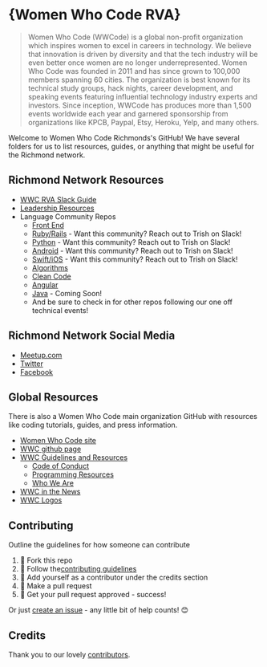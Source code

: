 # {Women Who Code RVA}

>Women Who Code (WWCode) is a global non-profit organization which inspires women to excel in careers in technology. We believe that innovation is driven by diversity and that the tech industry will be even better once women are no longer underrepresented. Women Who Code was founded in 2011 and has since grown to 100,000 members spanning 60 cities. The organization is best known for its technical study groups, hack nights, career development, and speaking events featuring influential technology industry experts and investors. Since inception, WWCode has produces more than 1,500 events worldwide each year and garnered sponsorship from organizations like KPCB, Paypal, Etsy, Heroku, Yelp, and many others.

Welcome to Women Who Code Richmonds's GitHub!  We have several folders for us to list resources, guides, or anything that might be useful for the Richmond network.

## Richmond Network Resources

* [WWC RVA Slack Guide](slack_guide.md)
* [Leadership Resources](leadership-resources)
* Language Community Repos
  * [Front End](https://github.com/womenwhocoderichmond/front-end-community)
  * [Ruby/Rails](https://github.com/womenwhocoderichmond) - Want this community? Reach out to Trish on Slack!
  * [Python](https://github.com/womenwhocoderichmond) - Want this community? Reach out to Trish on Slack!
  * [Android](https://github.com/womenwhocoderichmond/android-development-community) - Want this community? Reach out to Trish on Slack!
  * [Swift/iOS](https://github.com/womenwhocoderichmond/ios-development-community) - Want this community? Reach out to Trish on Slack!
  * [Algorithms](https://github.com/womenwhocoderichmond/algorithms-community)
  * [Clean Code](https://github.com/womenwhocoderichmond/clean-code-community)
  * [Angular](https://github.com/womenwhocoderichmond/angular-community)
  * [Java](https://github.com/womenwhocoderichmond) - Coming Soon!
  * And be sure to check in for other repos following our one off technical events! 

## Richmond Network Social Media
* [Meetup.com](meetup.com/Women-Who-Code-Richmond)
* [Twitter](https://twitter.com/WWCodeRichmond)
* [Facebook](https://www.facebook.com/WWCodeRichmond/)


## Global Resources
There is also a Women Who Code main organization GitHub with resources like coding tutorials, guides, and press information.

* [Women Who Code site](https://www.womenwhocode.com/)  
* [WWC github page](https://github.com/WomenWhoCode)  
* [WWC Guidelines and Resources](https://github.com/WomenWhoCode/guidelines-resources)  
	* [Code of Conduct](https://github.com/WomenWhoCode/guidelines-resources/blob/master/code_of_conduct.md)
	* [Programming Resources](https://github.com/WomenWhoCode/guidelines-resources/blob/master/learn_to_program.md)
	* [Who We Are](https://github.com/WomenWhoCode/guidelines-resources/blob/master/who_we_are.md) 
* [WWC in the News](https://github.com/WomenWhoCode/WWCodeInTheNews)
* [WWC Logos](https://github.com/WomenWhoCode/WWC-Assets/tree/master/logos)


## Contributing

Outline the guidelines for how someone can contribute

1. 🍴 Fork this repo  
2. 🔨 Follow the[contributing guidelines](CONTRIBUTING.md) 
3. 👥 Add yourself as a contributor under the credits section
4. 🔧 Make a pull request
5. 🎉 Get your pull request approved - success!

Or just [create an issue](https://github.com/womenwhocoderichmond/chapter-organization/issues) - any little bit of help counts! 😊

## Credits 

Thank you to our lovely [contributors](https://github.com/womenwhocoderichmond/chapter-organization/graphs/contributors).

